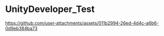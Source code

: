 # UnityDeveloper_Test
 


https://github.com/user-attachments/assets/011b2994-26ed-4d4c-a6b6-0d9eb384ba73


